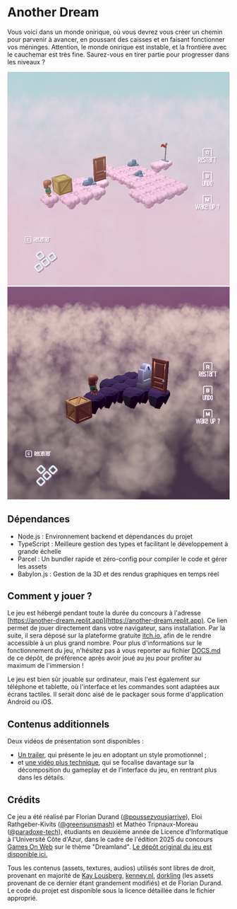 # Another Dream

Vous voici dans un monde onirique, où vous devrez vous créer un chemin pour parvenir à avancer, en poussant des caisses et en faisant fonctionner vos méninges. Attention, le monde onirique est instable, et la frontière avec le cauchemar est très fine. Saurez-vous en tirer partie pour progresser dans les niveaux ?

![Monde rêve](readme_pics/AD_dream2.PNG "Parfois il faut peu pour passer du rêve...") ![Monde cauchemar](readme_pics/AD_nightmare2.PNG "...au cauchemar")

## Dépendances

* Node.js : Environnement backend et dépendances du projet
* TypeScript : Meilleure gestion des types et facilitant le développement à grande échelle
* Parcel : Un bundler rapide et zéro-config pour compiler le code et gérer les assets
* Babylon.js : Gestion de la 3D et des rendus graphiques en temps réel

## Comment y jouer ?

Le jeu est hébergé pendant toute la durée du concours à l'adresse [https://another-dream.replit.app](https://another-dream.replit.app). Ce lien permet de jouer directement dans votre navigateur, sans installation. Par la suite, il sera déposé sur la plateforme gratuite [itch.io](https://itch.io), afin de le rendre accessible à un plus grand nombre. Pour plus d'informations sur le fonctionnement du jeu, n'hésitez pas à vous reporter au fichier [DOCS.md](https://github.com/paradoxe-tech/another-dream/blob/main/DOCS.md) de ce dépôt, de préférence après avoir joué au jeu pour profiter au maximum de l'immersion !

Le jeu est bien sûr jouable sur ordinateur, mais l'est également sur téléphone et tablette, où l'interface et les commandes sont adaptées aux écrans tactiles. Il serait donc aisé de le packager sous forme d'application Android ou iOS.

## Contenus additionnels

Deux vidéos de présentation sont disponibles :
- [Un trailer](
https://another-dream.replit.app/trailer1), qui présente le jeu en adoptant un style promotionnel ;
- et [une vidéo plus technique](
https://another-dream.replit.app/trailer2), qui se focalise davantage sur la décomposition du gameplay et de l'interface du jeu, en rentrant plus dans les détails.

## Crédits 

Ce jeu a été réalisé par Florian Durand ([@poussezvousjarrive](https://github.com/poussezvousjarrive)), Eloi Rathgeber-Kivits ([@greensunsmash](https://github.com/greensunsmash)) et Mathéo Tripnaux-Moreau ([@paradoxe-tech](https://github.com/paradoxe-tech)), étudiants en deuxième année de Licence d'Informatique à l'Université Côte d'Azur, dans le cadre de l'édition 2025 du concours [Games On Web](https://github.com/gamesonweb) sur le thème "Dreamland". [Le dépôt original du jeu est disponible ici.](https://github.com/paradoxe-tech/another-dream)

Tous les contenus (assets, textures, audios) utilisés sont libres de droit, provenant en majorité de [Kay Lousberg](kaylousberg.com), [kenney.nl](kenney.nl), [dorkling](https://dorkling.itch.io/) (les assets provenant de ce dernier étant grandement modifiés) et de Florian Durand. Le code du projet est disponible sous la licence détaillée dans le fichier approprié.